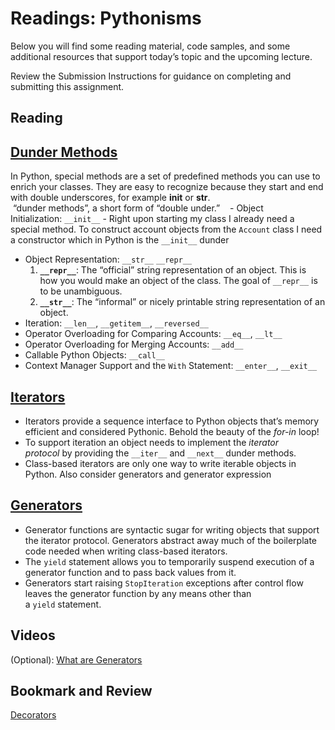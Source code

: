 # Readings: Pythonisms

Below you will find some reading material, code samples, and some additional resources that support today’s topic and the upcoming lecture.

Review the Submission Instructions for guidance on completing and submitting this assignment.

## Reading

## [Dunder Methods](https://dbader.org/blog/python-dunder-methods)
In Python, special methods are a set of predefined methods you can use to enrich your classes. They are easy to recognize because they start and end with double underscores, for example __init__ or __str__.  
 “dunder methods”, a short form of “double under.”
 
 -  Object Initialization: `__init__`
	- Right upon starting my class I already need a special method. To construct account objects from the `Account` class I need a constructor which in Python is the `__init__` dunder
- Object Representation: `__str__` `__repr__`
	1.  **`__repr__`**: The “official” string representation of an object. This is how you would make an object of the class. The goal of `__repr__` is to be unambiguous.
	2.  **`__str__`**: The “informal” or nicely printable string representation of an object. 
- Iteration: `__len__`, `__getitem__`, `__reversed__`
- Operator Overloading for Comparing Accounts: `__eq__`, `__lt__`
- Operator Overloading for Merging Accounts: `__add__`
- Callable Python Objects: `__call__`
- Context Manager Support and the `With` Statement: `__enter__`, `__exit__`

## [Iterators](https://dbader.org/blog/python-iterators)
-   Iterators provide a sequence interface to Python objects that’s memory efficient and considered Pythonic. Behold the beauty of the _for-in_ loop!
-   To support iteration an object needs to implement the _iterator protocol_ by providing the `__iter__` and `__next__` dunder methods.
-   Class-based iterators are only one way to write iterable objects in Python. Also consider generators and generator expression

## [Generators](https://dbader.org/blog/python-generators)
-   Generator functions are syntactic sugar for writing objects that support the iterator protocol. Generators abstract away much of the boilerplate code needed when writing class-based iterators.
-   The `yield` statement allows you to temporarily suspend execution of a generator function and to pass back values from it.
-   Generators start raising `StopIteration` exceptions after control flow leaves the generator function by any means other than a `yield` statement.

## Videos

(Optional): [What are Generators](https://realpython.com/lessons/what-are-python-generators/)

## Bookmark and Review

[Decorators](https://realpython.com/primer-on-python-decorators/)